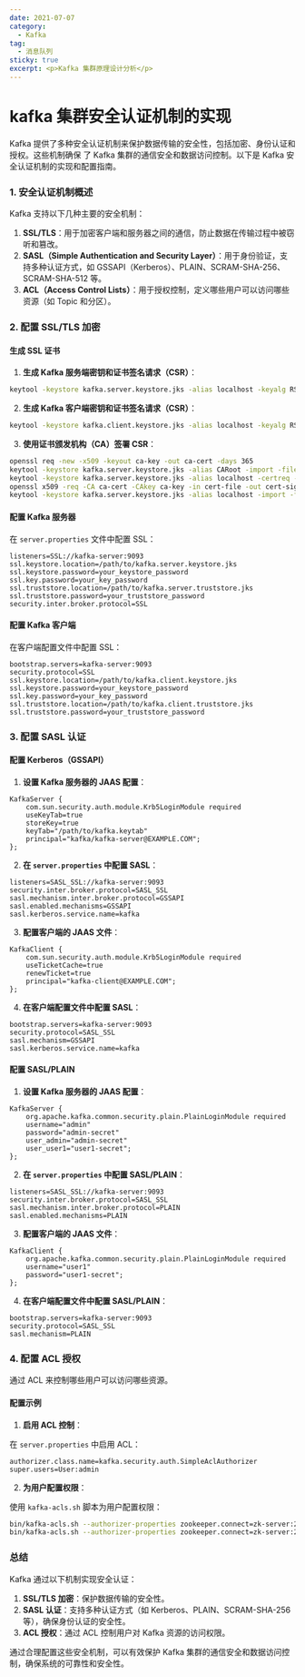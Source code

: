 ```yaml
---
date: 2021-07-07
category:
  - Kafka
tag:
  - 消息队列
sticky: true
excerpt: <p>Kafka 集群原理设计分析</p>
---
```

# kafka 集群安全认证机制的实现

Kafka 提供了多种安全认证机制来保护数据传输的安全性，包括加密、身份认证和授权。这些机制确保
了 Kafka 集群的通信安全和数据访问控制。以下是 Kafka 安全认证机制的实现和配置指南。

### 1. 安全认证机制概述

Kafka 支持以下几种主要的安全机制：

1. **SSL/TLS**：用于加密客户端和服务器之间的通信，防止数据在传输过程中被窃听和篡改。
2. **SASL（Simple Authentication and Security Layer）**：用于身份验证，支持多种认证方式，如 
GSSAPI（Kerberos）、PLAIN、SCRAM-SHA-256、SCRAM-SHA-512 等。
3. **ACL（Access Control Lists）**：用于授权控制，定义哪些用户可以访问哪些资源（如 Topic 和分区）。

### 2. 配置 SSL/TLS 加密

#### 生成 SSL 证书

1. **生成 Kafka 服务端密钥和证书签名请求（CSR）**：

```bash
keytool -keystore kafka.server.keystore.jks -alias localhost -keyalg RSA -validity 365 -genkey
```

2. **生成 Kafka 客户端密钥和证书签名请求（CSR）**：

```bash
keytool -keystore kafka.client.keystore.jks -alias localhost -keyalg RSA -validity 365 -genkey
```

3. **使用证书颁发机构（CA）签署 CSR**：

```bash
openssl req -new -x509 -keyout ca-key -out ca-cert -days 365
keytool -keystore kafka.server.keystore.jks -alias CARoot -import -file ca-cert
keytool -keystore kafka.server.keystore.jks -alias localhost -certreq -file cert-file
openssl x509 -req -CA ca-cert -CAkey ca-key -in cert-file -out cert-signed -days 365 -CAcreateserial
keytool -keystore kafka.server.keystore.jks -alias localhost -import -file cert-signed
```

#### 配置 Kafka 服务器

在 `server.properties` 文件中配置 SSL：

```properties
listeners=SSL://kafka-server:9093
ssl.keystore.location=/path/to/kafka.server.keystore.jks
ssl.keystore.password=your_keystore_password
ssl.key.password=your_key_password
ssl.truststore.location=/path/to/kafka.server.truststore.jks
ssl.truststore.password=your_truststore_password
security.inter.broker.protocol=SSL
```

#### 配置 Kafka 客户端

在客户端配置文件中配置 SSL：

```properties
bootstrap.servers=kafka-server:9093
security.protocol=SSL
ssl.keystore.location=/path/to/kafka.client.keystore.jks
ssl.keystore.password=your_keystore_password
ssl.key.password=your_key_password
ssl.truststore.location=/path/to/kafka.client.truststore.jks
ssl.truststore.password=your_truststore_password
```

### 3. 配置 SASL 认证

#### 配置 Kerberos（GSSAPI）

1. **设置 Kafka 服务器的 JAAS 配置**：

```plaintext
KafkaServer {
    com.sun.security.auth.module.Krb5LoginModule required
    useKeyTab=true
    storeKey=true
    keyTab="/path/to/kafka.keytab"
    principal="kafka/kafka-server@EXAMPLE.COM";
};
```

2. **在 `server.properties` 中配置 SASL**：

```properties
listeners=SASL_SSL://kafka-server:9093
security.inter.broker.protocol=SASL_SSL
sasl.mechanism.inter.broker.protocol=GSSAPI
sasl.enabled.mechanisms=GSSAPI
sasl.kerberos.service.name=kafka
```

3. **配置客户端的 JAAS 文件**：

```plaintext
KafkaClient {
    com.sun.security.auth.module.Krb5LoginModule required
    useTicketCache=true
    renewTicket=true
    principal="kafka-client@EXAMPLE.COM";
};
```

4. **在客户端配置文件中配置 SASL**：

```properties
bootstrap.servers=kafka-server:9093
security.protocol=SASL_SSL
sasl.mechanism=GSSAPI
sasl.kerberos.service.name=kafka
```

#### 配置 SASL/PLAIN

1. **设置 Kafka 服务器的 JAAS 配置**：

```plaintext
KafkaServer {
    org.apache.kafka.common.security.plain.PlainLoginModule required
    username="admin"
    password="admin-secret"
    user_admin="admin-secret"
    user_user1="user1-secret";
};
```

2. **在 `server.properties` 中配置 SASL/PLAIN**：

```properties
listeners=SASL_SSL://kafka-server:9093
security.inter.broker.protocol=SASL_SSL
sasl.mechanism.inter.broker.protocol=PLAIN
sasl.enabled.mechanisms=PLAIN
```

3. **配置客户端的 JAAS 文件**：

```plaintext
KafkaClient {
    org.apache.kafka.common.security.plain.PlainLoginModule required
    username="user1"
    password="user1-secret";
};
```

4. **在客户端配置文件中配置 SASL/PLAIN**：

```properties
bootstrap.servers=kafka-server:9093
security.protocol=SASL_SSL
sasl.mechanism=PLAIN
```

### 4. 配置 ACL 授权

通过 ACL 来控制哪些用户可以访问哪些资源。

#### 配置示例

1. **启用 ACL 控制**：

在 `server.properties` 中启用 ACL：

```properties
authorizer.class.name=kafka.security.auth.SimpleAclAuthorizer
super.users=User:admin
```

2. **为用户配置权限**：

使用 `kafka-acls.sh` 脚本为用户配置权限：

```bash
bin/kafka-acls.sh --authorizer-properties zookeeper.connect=zk-server:2181 --add --allow-principal User:user1 --operation Read --topic test-topic
bin/kafka-acls.sh --authorizer-properties zookeeper.connect=zk-server:2181 --add --allow-principal User:user1 --operation Write --topic test-topic
```

### 总结

Kafka 通过以下机制实现安全认证：

1. **SSL/TLS 加密**：保护数据传输的安全性。
2. **SASL 认证**：支持多种认证方式（如 Kerberos、PLAIN、SCRAM-SHA-256 等），确保身份认证的安全性。
3. **ACL 授权**：通过 ACL 控制用户对 Kafka 资源的访问权限。

通过合理配置这些安全机制，可以有效保护 Kafka 集群的通信安全和数据访问控制，确保系统的可靠性和安全性。